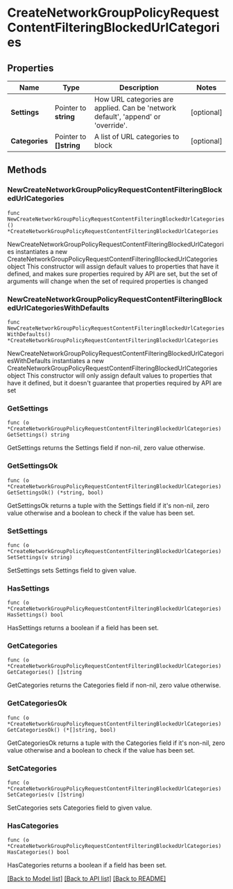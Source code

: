 # CreateNetworkGroupPolicyRequestContentFilteringBlockedUrlCategories

## Properties

Name | Type | Description | Notes
------------ | ------------- | ------------- | -------------
**Settings** | Pointer to **string** | How URL categories are applied. Can be &#39;network default&#39;, &#39;append&#39; or &#39;override&#39;. | [optional] 
**Categories** | Pointer to **[]string** | A list of URL categories to block | [optional] 

## Methods

### NewCreateNetworkGroupPolicyRequestContentFilteringBlockedUrlCategories

`func NewCreateNetworkGroupPolicyRequestContentFilteringBlockedUrlCategories() *CreateNetworkGroupPolicyRequestContentFilteringBlockedUrlCategories`

NewCreateNetworkGroupPolicyRequestContentFilteringBlockedUrlCategories instantiates a new CreateNetworkGroupPolicyRequestContentFilteringBlockedUrlCategories object
This constructor will assign default values to properties that have it defined,
and makes sure properties required by API are set, but the set of arguments
will change when the set of required properties is changed

### NewCreateNetworkGroupPolicyRequestContentFilteringBlockedUrlCategoriesWithDefaults

`func NewCreateNetworkGroupPolicyRequestContentFilteringBlockedUrlCategoriesWithDefaults() *CreateNetworkGroupPolicyRequestContentFilteringBlockedUrlCategories`

NewCreateNetworkGroupPolicyRequestContentFilteringBlockedUrlCategoriesWithDefaults instantiates a new CreateNetworkGroupPolicyRequestContentFilteringBlockedUrlCategories object
This constructor will only assign default values to properties that have it defined,
but it doesn't guarantee that properties required by API are set

### GetSettings

`func (o *CreateNetworkGroupPolicyRequestContentFilteringBlockedUrlCategories) GetSettings() string`

GetSettings returns the Settings field if non-nil, zero value otherwise.

### GetSettingsOk

`func (o *CreateNetworkGroupPolicyRequestContentFilteringBlockedUrlCategories) GetSettingsOk() (*string, bool)`

GetSettingsOk returns a tuple with the Settings field if it's non-nil, zero value otherwise
and a boolean to check if the value has been set.

### SetSettings

`func (o *CreateNetworkGroupPolicyRequestContentFilteringBlockedUrlCategories) SetSettings(v string)`

SetSettings sets Settings field to given value.

### HasSettings

`func (o *CreateNetworkGroupPolicyRequestContentFilteringBlockedUrlCategories) HasSettings() bool`

HasSettings returns a boolean if a field has been set.

### GetCategories

`func (o *CreateNetworkGroupPolicyRequestContentFilteringBlockedUrlCategories) GetCategories() []string`

GetCategories returns the Categories field if non-nil, zero value otherwise.

### GetCategoriesOk

`func (o *CreateNetworkGroupPolicyRequestContentFilteringBlockedUrlCategories) GetCategoriesOk() (*[]string, bool)`

GetCategoriesOk returns a tuple with the Categories field if it's non-nil, zero value otherwise
and a boolean to check if the value has been set.

### SetCategories

`func (o *CreateNetworkGroupPolicyRequestContentFilteringBlockedUrlCategories) SetCategories(v []string)`

SetCategories sets Categories field to given value.

### HasCategories

`func (o *CreateNetworkGroupPolicyRequestContentFilteringBlockedUrlCategories) HasCategories() bool`

HasCategories returns a boolean if a field has been set.


[[Back to Model list]](../README.md#documentation-for-models) [[Back to API list]](../README.md#documentation-for-api-endpoints) [[Back to README]](../README.md)


